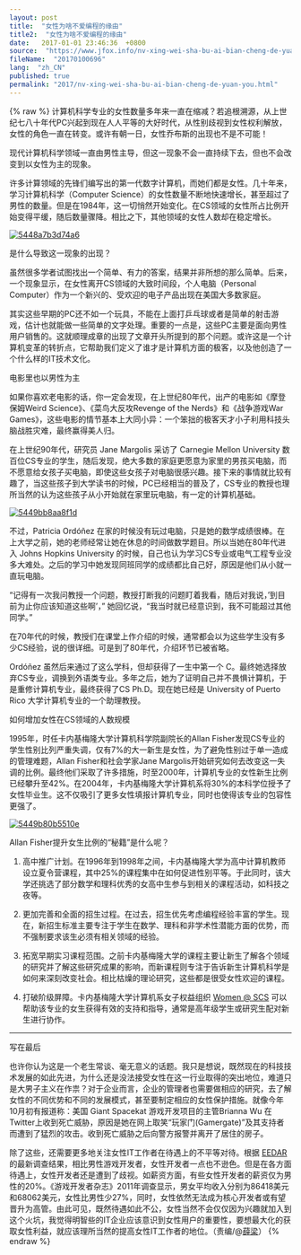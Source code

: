 ```yaml
---
layout: post
title:  "女性为啥不爱编程的缘由"
title2:  "女性为啥不爱编程的缘由"
date:   2017-01-01 23:46:36  +0800
source:  "https://www.jfox.info/nv-xing-wei-sha-bu-ai-bian-cheng-de-yuan-you.html"
fileName:  "20170100696"
lang:  "zh_CN"
published: true
permalink: "2017/nv-xing-wei-sha-bu-ai-bian-cheng-de-yuan-you.html"
---
```

{% raw %}
计算机科学专业的女性数量多年来一直在缩减？若追根溯源，从上世纪七八十年代PC兴起到现在人人平等的大好时代，从性别歧视到女性权利解放，女性的角色一直在转变。或许有朝一日，女性乔布斯的出现也不是不可能！

现代计算机科学领域一直由男性主导，但这一现象不会一直持续下去，但也不会改变到以女性为主的现象。

许多计算领域的先锋们编写出的第一代数字计算机，而她们都是女性。几十年来，学习计算机科学（Computer Science）的女性数量不断地快速增长，甚至超过了男性的数量。但是在1984年，这一切悄然开始变化。在CS领域的女性所占比例开始变得平缓，随后数量骤降。相比之下，其他领域的女性人数却在稳定增长。

[![5448a7b3d74a6](http://www.jfox.info/wp-content/uploads/2014/11/5448a7b3d74a6.jpg)](https://www.jfox.info/go.php?url=http://www.jfox.info/wp-content/uploads/2014/11/5448a7b3d74a6.jpg)

是什么导致这一现象的出现？

虽然很多学者试图找出一个简单、有力的答案，结果并非所想的那么简单。后来，一个现象显示，在女性离开CS领域的大致时间段，个人电脑（Personal Computer）作为一个新兴的、受欢迎的电子产品出现在美国大多数家庭。

其实这些早期的PC还不如一个玩具，不能在上面打乒乓球或者是简单的射击游戏，估计也就能做一些简单的文字处理。重要的一点是，这些PC主要是面向男性用户销售的。这就顺理成章的出现了文章开头所提到的那个问题。或许这是一个计算机变革的转折点，它帮助我们定义了谁才是计算机方面的极客，以及他创造了一个什么样的IT技术文化。

电影里也以男性为主

如果你喜欢老电影的话，你一定会发现，在上世纪80年代，出产的电影如《摩登保姆Weird Science》、《菜鸟大反攻Revenge of the Nerds》和《战争游戏War Games》，这些电影的情节基本上大同小异：一个笨拙的极客天才小子利用科技头脑战胜灾难，最终赢得美人归。

在上世纪90年代，研究员 Jane Margolis 采访了 Carnegie Mellon University 数百位CS专业的学生，随后发现，绝大多数的家庭更愿意为家里的男孩买电脑，而不愿意给女孩子买电脑，即使这些女孩子对电脑很感兴趣。接下来的事情就比较有趣了，当这些孩子到大学读书的时候，PC已经相当的普及了，CS专业的教授也理所当然的认为这些孩子从小开始就在家里玩电脑，有一定的计算机基础。

[![5449bb8aa8f1d](http://www.jfox.info/wp-content/uploads/2014/11/5449bb8aa8f1d.jpg)](https://www.jfox.info/go.php?url=http://www.jfox.info/wp-content/uploads/2014/11/5449bb8aa8f1d.jpg)

不过，Patricia Ordóñez 在家的时候没有玩过电脑，只是她的数学成绩很棒。在上大学之前，她的老师经常让她在休息的时间做数学题目。所以当她在80年代进入 Johns Hopkins University 的时候，自己也认为学习CS专业或电气工程专业没多大难处。之后的学习中她发现同班同学的成绩都比自己好，原因是他们从小就一直玩电脑。

“记得有一次我问教授一个问题，教授打断我的问题盯着我看，随后对我说，’到目前为止你应该知道这些啊’，” 她回忆说，“我当时就已经意识到，我不可能超过其他同学。”

在70年代的时候，教授们在课堂上作介绍的时候，通常都会以为这些学生没有多少CS经验，说的很详细。可是到了80年代，介绍环节已被省略。

Ordóñez 虽然后来通过了这么学科，但却获得了一生中第一个 C。最终她选择放弃CS专业，调换到外语类专业。多年之后，她为了证明自己并不畏惧计算机，于是重修计算机专业，最终获得了CS Ph.D。现在她已经是 University of Puerto Rico 大学计算机专业的一个助理教授。

如何增加女性在CS领域的人数规模

1995年，时任卡内基梅隆大学计算机科学院副院长的Allan Fisher发现CS专业的学生性别比列严重失调，仅有7%的大一新生是女性，为了避免性别过于单一造成的管理难题，Allan Fisher和社会学家Jane Margolis开始研究如何去改变这一失调的比例。最终他们采取了许多措施，时至2000年，计算机专业的女性新生比例已经攀升至42%。在2004年，卡内基梅隆大学计算机系将30%的本科学位授予了女性毕业生。这不仅吸引了更多女性填报计算机专业，同时也使得该专业的包容性更强了。

[![5449b80b5510e](http://www.jfox.info/wp-content/uploads/2014/11/5449b80b5510e.jpg)](https://www.jfox.info/go.php?url=http://www.jfox.info/wp-content/uploads/2014/11/5449b80b5510e.jpg)

Allan Fisher提升女生比例的“秘籍”是什么呢？

1. 高中推广计划。在1996年到1998年之间，卡内基梅隆大学为高中计算机教师设立夏令营课程，其中25%的课程集中在如何促进性别平等。于此同时，该大学还挑选了部分数学和理科优秀的女高中生参与到相关的课程活动，如科技之夜等。

2. 更加完善和全面的招生过程。在过去，招生优先考虑编程经验丰富的学生。现在，新招生标准主要专注于学生在数学、理科和非学术性潜能方面的优势，而不强制要求该生必须有相关领域的经验。

3. 拓宽早期实习课程范围。之前卡内基梅隆大学的课程主要让新生了解各个领域的研究并了解这些研究成果的影响，而新课程则专注于告诉新生计算机科学是如何来深刻改变社会。相比枯燥的理论研究，这些都是很受女性欢迎的课程。

4. 打破阶级屏障。卡内基梅隆大学计算机系女子权益组织 [Women @ SCS](https://www.jfox.info/go.php?url=http://www.jfox.info/url.php?_src=&amp;isencode=1&amp;content=dGltZT0xNDE1MjM5MTU1MTUwJnVybD1odHRwJTNBJTJGJTJGd29tZW4uY3MuY211LmVkdSUyRlJlc291cmNlcyUyRkZ1bmRpbmclMkY=) 可以帮助该专业的女生获得有效的支持和指导，通常是高年级学生或研究生配对新生进行协作。

---

写在最后

也许你认为这是一个老生常谈、毫无意义的话题。我只是想说，既然现在的科技技术发展的如此先进，为什么还是没法接受女性在这一行业取得的突出地位，难道只是大男子主义在作祟？对于企业而言，企业的管理者也需要做相应的研究，去了解女性的不同优势和不同的发展模式，甚至要制定相应的女性保护措施。就像今年10月初有报道称：美国 Giant Spacekat 游戏开发项目的主管Brianna Wu 在Twitter上收到死亡威胁，原因是她在网上取笑“玩家门(Gamergate)”及其支持者而遭到了猛烈的攻击。收到死亡威胁之后向警方报警并离开了居住的房子。

除了这些，还需要更多地关注女性IT工作者在待遇上的不平等对待。根据 [EEDAR](https://www.jfox.info/go.php?url=http://www.jfox.info/url.php?_src=&amp;isencode=1&amp;content=dGltZT0xNDE1MjM5MTU1MTUwJnVybD1odHRwJTNBJTJGJTJGd3d3LmVlZGFyLmNvbSUyRg==) 的最新调查结果，相比男性游戏开发者，女性开发者一点也不逊色。但是在各方面待遇上，女性开发者还是遭到了歧视。如薪资方面，有些女性开发者的薪资仅为男性的20%。《游戏开发者杂志》2011年调查显示，男女平均收入分别为86418美元和68062美元，女性比男性少27%，同时，女性依然无法成为核心开发者或有望晋升为高管。由此可见，既然待遇如此不公，女性当然不会仅仅因为兴趣就加入到这个火坑，我觉得明智些的IT企业应该意识到女性用户的重要性，要想最大化的获取女性利益，就应该理所当然的提高女性IT工作者的地位。（责编/@[薛梁](https://www.jfox.info/go.php?url=http://www.jfox.info/url.php?_src=&amp;isencode=1&amp;content=dGltZT0xNDE1MjM5MTU1MTUwJnVybD1odHRwJTNBJTJGJTJGd2VpYm8uY29tJTJGdSUyRjM1MTI3ODQxMjQ=)）
{% endraw %}

